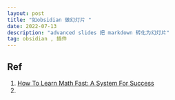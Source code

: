 ```yaml
---
layout: post
title: "如obsidian 做幻灯片 "
date: 2022-07-13
description: "advanced slides 把 markdown 转化为幻灯片"
tag: obsidian , 插件
---       
```










##  Ref  
1. [How To Learn Math Fast: A System For Success]()  
2. 
